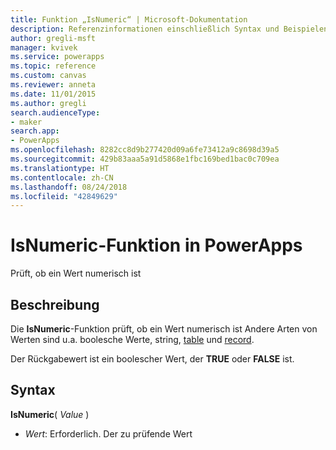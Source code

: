```yaml
---
title: Funktion „IsNumeric“ | Microsoft-Dokumentation
description: Referenzinformationen einschließlich Syntax und Beispielen für die Funktion „IsNumeric“ in PowerApps
author: gregli-msft
manager: kvivek
ms.service: powerapps
ms.topic: reference
ms.custom: canvas
ms.reviewer: anneta
ms.date: 11/01/2015
ms.author: gregli
search.audienceType:
- maker
search.app:
- PowerApps
ms.openlocfilehash: 8282cc8d9b277420d09a6fe73412a9c8698d39a5
ms.sourcegitcommit: 429b83aaa5a91d5868e1fbc169bed1bac0c709ea
ms.translationtype: HT
ms.contentlocale: zh-CN
ms.lasthandoff: 08/24/2018
ms.locfileid: "42849629"
---
```

# <a name="isnumeric-function-in-powerapps"></a>IsNumeric-Funktion in PowerApps
Prüft, ob ein Wert numerisch ist

## <a name="description"></a>Beschreibung
Die **IsNumeric**-Funktion prüft, ob ein Wert numerisch ist  Andere Arten von Werten sind u.a. boolesche Werte, string, [table](../working-with-tables.md) und [record](../working-with-tables.md#records).

Der Rückgabewert ist ein boolescher Wert, der **TRUE** oder **FALSE** ist.

## <a name="syntax"></a>Syntax
**IsNumeric**( *Value* )

* *Wert*: Erforderlich. Der zu prüfende Wert

